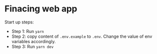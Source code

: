 # Finacing web app

Start up steps:

- Step 1: Run `yarn`
- Step 2: copy content of `.env.example` to `.env`. Change the value of env variables accordingly.
- Step 3: Run `yarn dev`
